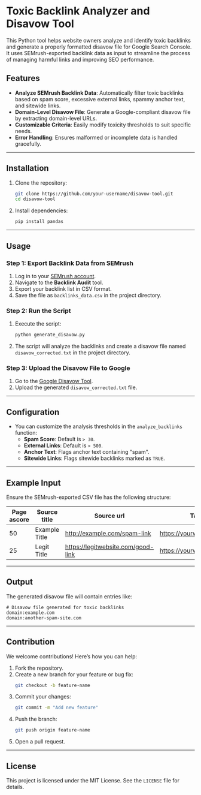 # Toxic Backlink Analyzer and Disavow Tool

This Python tool helps website owners analyze and identify toxic backlinks and generate a properly formatted disavow file for Google Search Console. It uses SEMrush-exported backlink data as input to streamline the process of managing harmful links and improving SEO performance.

## Features

- **Analyze SEMrush Backlink Data**: Automatically filter toxic backlinks based on spam score, excessive external links, spammy anchor text, and sitewide links.
- **Domain-Level Disavow File**: Generate a Google-compliant disavow file by extracting domain-level URLs.
- **Customizable Criteria**: Easily modify toxicity thresholds to suit specific needs.
- **Error Handling**: Ensures malformed or incomplete data is handled gracefully.

---

## Installation

1. Clone the repository:
   ```bash
   git clone https://github.com/your-username/disavow-tool.git
   cd disavow-tool
   ```
2. Install dependencies:
   ```bash
   pip install pandas
   ```

---

## Usage

### Step 1: Export Backlink Data from SEMrush

1. Log in to your [SEMrush account](https://www.semrush.com/).
2. Navigate to the **Backlink Audit** tool.
3. Export your backlink list in CSV format.
4. Save the file as `backlinks_data.csv` in the project directory.

### Step 2: Run the Script

1. Execute the script:
   ```bash
   python generate_disavow.py
   ```
2. The script will analyze the backlinks and create a disavow file named `disavow_corrected.txt` in the project directory.

### Step 3: Upload the Disavow File to Google

1. Go to the [Google Disavow Tool](https://search.google.com/search-console/disavow-links).
2. Upload the generated `disavow_corrected.txt` file.

---

## Configuration

- You can customize the analysis thresholds in the `analyze_backlinks` function:
  - **Spam Score**: Default is `> 30`.
  - **External Links**: Default is `> 500`.
  - **Anchor Text**: Flags anchor text containing "spam".
  - **Sitewide Links**: Flags sitewide backlinks marked as `TRUE`.

---

## Example Input

Ensure the SEMrush-exported CSV file has the following structure:

| Page ascore | Source title               | Source url                              | Target url                        | Anchor          | External links | Internal links | Sitewide | ... |
|-------------|----------------------------|-----------------------------------------|-----------------------------------|-----------------|----------------|----------------|----------|-----|
| 50          | Example Title              | http://example.com/spam-link           | https://yourwebsite.com/page1     | spam anchor     | 1000           | 500            | TRUE     | ... |
| 25          | Legit Title                | https://legitwebsite.com/good-link     | https://yourwebsite.com/page2     | good anchor     | 50             | 20             | FALSE    | ... |

---

## Output

The generated disavow file will contain entries like:

```
# Disavow file generated for toxic backlinks
domain:example.com
domain:another-spam-site.com
```

---

## Contribution

We welcome contributions! Here’s how you can help:

1. Fork the repository.
2. Create a new branch for your feature or bug fix:
   ```bash
   git checkout -b feature-name
   ```
3. Commit your changes:
   ```bash
   git commit -m "Add new feature"
   ```
4. Push the branch:
   ```bash
   git push origin feature-name
   ```
5. Open a pull request.

---

## License

This project is licensed under the MIT License. See the `LICENSE` file for details.
